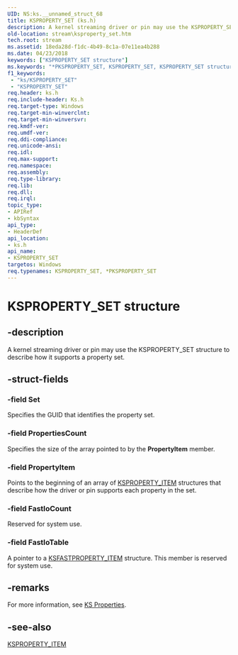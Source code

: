 ```yaml
---
UID: NS:ks.__unnamed_struct_68
title: KSPROPERTY_SET (ks.h)
description: A kernel streaming driver or pin may use the KSPROPERTY_SET structure to describe how it supports a property set.
old-location: stream\ksproperty_set.htm
tech.root: stream
ms.assetid: 18eda28d-f1dc-4b49-8c1a-07e11ea4b288
ms.date: 04/23/2018
keywords: ["KSPROPERTY_SET structure"]
ms.keywords: "*PKSPROPERTY_SET, KSPROPERTY_SET, KSPROPERTY_SET structure [Streaming Media Devices], PKSPROPERTY_SET, PKSPROPERTY_SET structure pointer [Streaming Media Devices], ks-struct_2c865d90-5142-4cda-bbd2-af67ac716c87.xml, ks/KSPROPERTY_SET, ks/PKSPROPERTY_SET, stream.ksproperty_set"
f1_keywords:
 - "ks/KSPROPERTY_SET"
 - "KSPROPERTY_SET"
req.header: ks.h
req.include-header: Ks.h
req.target-type: Windows
req.target-min-winverclnt: 
req.target-min-winversvr: 
req.kmdf-ver: 
req.umdf-ver: 
req.ddi-compliance: 
req.unicode-ansi: 
req.idl: 
req.max-support: 
req.namespace: 
req.assembly: 
req.type-library: 
req.lib: 
req.dll: 
req.irql: 
topic_type:
- APIRef
- kbSyntax
api_type:
- HeaderDef
api_location:
- ks.h
api_name:
- KSPROPERTY_SET
targetos: Windows
req.typenames: KSPROPERTY_SET, *PKSPROPERTY_SET
---
```


# KSPROPERTY_SET structure


## -description


A kernel streaming driver or pin may use the KSPROPERTY_SET structure to describe how it supports a property set.


## -struct-fields




### -field Set

Specifies the GUID that identifies the property set.


### -field PropertiesCount

Specifies the size of the array pointed to by the <b>PropertyItem</b> member.


### -field PropertyItem

Points to the beginning of an array of <a href="https://docs.microsoft.com/windows-hardware/drivers/ddi/ks/ns-ks-ksproperty_item">KSPROPERTY_ITEM</a> structures that describe how the driver or pin supports each property in the set.


### -field FastIoCount

Reserved for system use.


### -field FastIoTable

A pointer to a <a href="https://docs.microsoft.com/windows-hardware/drivers/ddi/ks/ns-ks-ksfastproperty_item">KSFASTPROPERTY_ITEM</a> structure. This member is reserved for system use.


## -remarks



For more information, see <a href="https://docs.microsoft.com/windows-hardware/drivers/stream/ks-properties">KS Properties</a>.




## -see-also




<a href="https://docs.microsoft.com/windows-hardware/drivers/ddi/ks/ns-ks-ksproperty_item">KSPROPERTY_ITEM</a>
 

 


